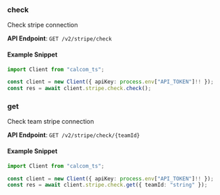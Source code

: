 
### check <a name="check"></a>
Check stripe connection



**API Endpoint**: `GET /v2/stripe/check`

#### Example Snippet

```typescript
import Client from "calcom_ts";

const client = new Client({ apiKey: process.env["API_TOKEN"]!! });
const res = await client.stripe.check.check();
```

### get <a name="get"></a>
Check team stripe connection



**API Endpoint**: `GET /v2/stripe/check/{teamId}`

#### Example Snippet

```typescript
import Client from "calcom_ts";

const client = new Client({ apiKey: process.env["API_TOKEN"]!! });
const res = await client.stripe.check.get({ teamId: "string" });
```
